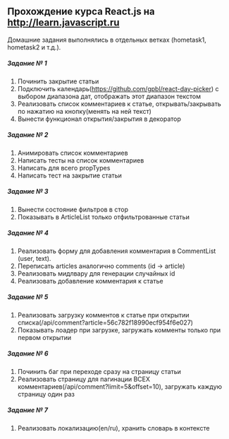 ## Прохождение курса React.js на http://learn.javascript.ru

Домашние задания выполнялись в отдельных ветках (hometask1, hometask2 и т.д.).

##### Задание № 1
1. Починить закрытие статьи
2. Подключить календарь(https://github.com/gpbl/react-day-picker) с выбором диапазона дат, отображать этот диапазон текстом
3. Реализовать список комментариев к статье, открывать/закрывать по нажатию на кнопку(менять на ней текст)
4. Вынести функционал открытия/закрытия в декоратор

##### Задание № 2
1. Анимировать список комментариев
2. Написать тесты на список комментариев
3. Написать для всего propTypes
4. Написать тест на закрытие статьи

##### Задание № 3
1. Вынести состояние фильтров в стор
2. Показывать в ArticleList только отфильтрованные статьи 

##### Задание № 4
1. Реализовать форму для добавления комментария в CommentList (user, text).
2. Переписать articles аналогично comments (id -> article)
3. Реализовать мидлвару для генерации случайных id
4. Реализовать добавление комментария к статье

##### Задание № 5
1. Реализовать загрузку комментов к статье при открытии списка(/api/comment?article=56c782f18990ecf954f6e027)
2. Показывать лоадер при загрузке, загружать комменты только при первом открытии

##### Задание № 6
1. Починить баг при переходе сразу на страницу статьи
2. Реализовать страницу для пагинации ВСЕХ комментариев(/api/comment?limit=5&offset=10), загружать каждую страницу один раз

##### Задание № 7
1. Реализовать локализацию(en/ru), хранить словарь в контексте
